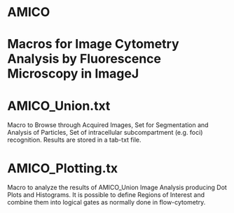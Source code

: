 # AMICO
# Macros for Image Cytometry Analysis by Fluorescence Microscopy in ImageJ
# AMICO_Union.txt
Macro to Browse through Acquired Images, Set for Segmentation and Analysis of Particles, Set of intracellular subcompartment (e.g. foci) recognition. Results are stored in a tab-txt file.
# AMICO_Plotting.tx
Macro to analyze the results of AMICO_Union Image Analysis producing Dot Plots and Histograms. It is possible to define Regions of Interest and combine them into logical gates as normally done in flow-cytometry.
